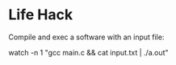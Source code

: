 # Life Hack

Compile and exec a software with an input file:

watch -n 1 "gcc main.c && cat input.txt | ./a.out"